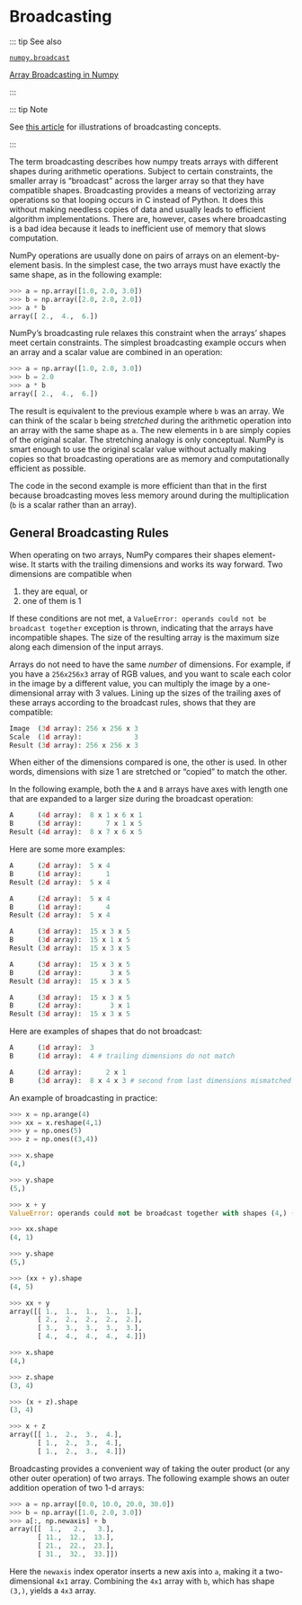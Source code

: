 # Broadcasting

::: tip See also

[``numpy.broadcast``](https://numpy.org/devdocs/reference/generated/numpy.broadcast.html#numpy.broadcast)

[Array Broadcasting in Numpy](theory.broadcasting.html#array-broadcasting-in-numpy)

:::

::: tip Note

See [this article](https://numpy.org/devdocs/user/theory.broadcasting.html)
for illustrations of broadcasting concepts.

:::

The term broadcasting describes how numpy treats arrays with different
shapes during arithmetic operations. Subject to certain constraints,
the smaller array is “broadcast” across the larger array so that they
have compatible shapes. Broadcasting provides a means of vectorizing
array operations so that looping occurs in C instead of Python. It does
this without making needless copies of data and usually leads to
efficient algorithm implementations. There are, however, cases where
broadcasting is a bad idea because it leads to inefficient use of memory
that slows computation.

NumPy operations are usually done on pairs of arrays on an
element-by-element basis.  In the simplest case, the two arrays must
have exactly the same shape, as in the following example:

``` python
>>> a = np.array([1.0, 2.0, 3.0])
>>> b = np.array([2.0, 2.0, 2.0])
>>> a * b
array([ 2.,  4.,  6.])
```

NumPy’s broadcasting rule relaxes this constraint when the arrays’
shapes meet certain constraints. The simplest broadcasting example occurs
when an array and a scalar value are combined in an operation:

``` python
>>> a = np.array([1.0, 2.0, 3.0])
>>> b = 2.0
>>> a * b
array([ 2.,  4.,  6.])
```

The result is equivalent to the previous example where ``b`` was an array.
We can think of the scalar ``b`` being *stretched* during the arithmetic
operation into an array with the same shape as ``a``. The new elements in
``b`` are simply copies of the original scalar. The stretching analogy is
only conceptual.  NumPy is smart enough to use the original scalar value
without actually making copies so that broadcasting operations are as
memory and computationally efficient as possible.

The code in the second example is more efficient than that in the first
because broadcasting moves less memory around during the multiplication
(``b`` is a scalar rather than an array).

## General Broadcasting Rules

When operating on two arrays, NumPy compares their shapes element-wise.
It starts with the trailing dimensions and works its way forward.  Two
dimensions are compatible when

1. they are equal, or
1. one of them is 1

If these conditions are not met, a
``ValueError: operands could not be broadcast together`` exception is 
thrown, indicating that the arrays have incompatible shapes. The size of 
the resulting array is the maximum size along each dimension of the input 
arrays.

Arrays do not need to have the same *number* of dimensions.  For example,
if you have a ``256x256x3`` array of RGB values, and you want to scale
each color in the image by a different value, you can multiply the image
by a one-dimensional array with 3 values. Lining up the sizes of the
trailing axes of these arrays according to the broadcast rules, shows that
they are compatible:

``` python
Image  (3d array): 256 x 256 x 3
Scale  (1d array):             3
Result (3d array): 256 x 256 x 3
```

When either of the dimensions compared is one, the other is
used.  In other words, dimensions with size 1 are stretched or “copied”
to match the other.

In the following example, both the ``A`` and ``B`` arrays have axes with
length one that are expanded to a larger size during the broadcast
operation:

``` python
A      (4d array):  8 x 1 x 6 x 1
B      (3d array):      7 x 1 x 5
Result (4d array):  8 x 7 x 6 x 5
```

Here are some more examples:

``` python
A      (2d array):  5 x 4
B      (1d array):      1
Result (2d array):  5 x 4

A      (2d array):  5 x 4
B      (1d array):      4
Result (2d array):  5 x 4

A      (3d array):  15 x 3 x 5
B      (3d array):  15 x 1 x 5
Result (3d array):  15 x 3 x 5

A      (3d array):  15 x 3 x 5
B      (2d array):       3 x 5
Result (3d array):  15 x 3 x 5

A      (3d array):  15 x 3 x 5
B      (2d array):       3 x 1
Result (3d array):  15 x 3 x 5
```

Here are examples of shapes that do not broadcast:

``` python
A      (1d array):  3
B      (1d array):  4 # trailing dimensions do not match

A      (2d array):      2 x 1
B      (3d array):  8 x 4 x 3 # second from last dimensions mismatched
```

An example of broadcasting in practice:

``` python
>>> x = np.arange(4)
>>> xx = x.reshape(4,1)
>>> y = np.ones(5)
>>> z = np.ones((3,4))

>>> x.shape
(4,)

>>> y.shape
(5,)

>>> x + y
ValueError: operands could not be broadcast together with shapes (4,) (5,)

>>> xx.shape
(4, 1)

>>> y.shape
(5,)

>>> (xx + y).shape
(4, 5)

>>> xx + y
array([[ 1.,  1.,  1.,  1.,  1.],
       [ 2.,  2.,  2.,  2.,  2.],
       [ 3.,  3.,  3.,  3.,  3.],
       [ 4.,  4.,  4.,  4.,  4.]])

>>> x.shape
(4,)

>>> z.shape
(3, 4)

>>> (x + z).shape
(3, 4)

>>> x + z
array([[ 1.,  2.,  3.,  4.],
       [ 1.,  2.,  3.,  4.],
       [ 1.,  2.,  3.,  4.]])
```

Broadcasting provides a convenient way of taking the outer product (or
any other outer operation) of two arrays. The following example shows an
outer addition operation of two 1-d arrays:

``` python
>>> a = np.array([0.0, 10.0, 20.0, 30.0])
>>> b = np.array([1.0, 2.0, 3.0])
>>> a[:, np.newaxis] + b
array([[  1.,   2.,   3.],
       [ 11.,  12.,  13.],
       [ 21.,  22.,  23.],
       [ 31.,  32.,  33.]])
```

Here the ``newaxis`` index operator inserts a new axis into ``a``,
making it a two-dimensional ``4x1`` array.  Combining the ``4x1`` array
with ``b``, which has shape ``(3,)``, yields a ``4x3`` array.